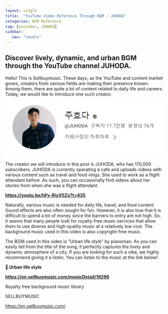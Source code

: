 ```yaml
---
layout: single
title:  "YouTube Video Reference Through BGM : JUHODA"
categories: BGM Reference
tag: [youtuber, JOHODA]
sidebar:
   nav: "counts"
---
```

<h2>Discover lively, dynamic, and urban BGM through the YouTube channel JUHODA.</h2>
<p>
    Hello! This is Sellbuymusic. These days, as the YouTube and content market grows, creators from various fields are making their presence known. Among them, there are quite a lot of content related to daily life and careers. Today, we would like to introduce one such creator.
</p>
<img src="../images/2023-05-09-BGMreferjuhoda/YouTube%20Channel%20-%20JUHODA.png" alt="키작은ISFP" style="zoom:150%;" />
<p>
    The creator we will introduce in this post is JUHODA, who has 170,000 subscribers. JUHODA is currently operating a cafe and uploads videos with various content such as travel and food vlogs. She used to work as a flight attendant before. As such, you can occasionally find videos about her stories from when she was a flight attendant.
</p>
<p>
    <strong><a href="https://youtu.be/hFv-RiyV5Zs?t=435">https://youtu.be/hFv-RiyV5Zs?t=435</a></strong>
</p>
<p>
    Naturally, various music is needed for daily life, travel, and food content. Sound effects are also often sought for fun. However, it is also true that it is difficult to spend a lot of money since the barriers to entry are not high. So, it seems that many people look for royalty-free music services that allow them to use diverse and high-quality music at a relatively low cost. The background music used in this video is also copyright-free music.
</p>
<p>
    The BGM used in this video is "Urban life style" by pianoman. As you can easily tell from the title of the song, it perfectly captures the lively and dynamic atmosphere of a city. If you are looking for such a vibe, we highly recommend giving it a listen. You can listen to the music at the link below!
</p>
<p>
    <strong>🎵 Urban life style</strong>
</p>
<p>
    <strong><a href="https://en.sellbuymusic.com/musicDetail/19296">https://en.sellbuymusic.com/musicDetail/19296</a></strong>
</p>
<p>
    Royalty free background music library
</p>
<p>
    SELLBUYMUSIC
</p>
<p>
    <a href="https://en.sellbuymusic.com/">https://en.sellbuymusic.com/</a>
</p>